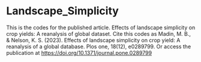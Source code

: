 # Landscape_Simplicity
 This is the codes for the published article. Effects of landscape simplicity on crop yields: A reanalysis of global dataset.
Cite this codes as Madin, M. B., & Nelson, K. S. (2023). Effects of landscape simplicity on crop yield: A reanalysis of a global database. Plos one, 18(12), e0289799.
Or access the publication at https://doi.org/10.1371/journal.pone.0289799
